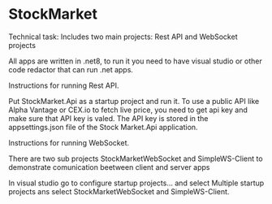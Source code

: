 # StockMarket
Technical task: Includes two main projects: Rest API and WebSocket projects

All apps are written in .net8, to run it you need to have visual studio or other code redactor that can run .net apps.

Instructions for running Rest API.

Put StockMarket.Api as a startup project and run it.
To use a public API like Alpha Vantage or CEX.io to fetch live price, you need to get api key and make sure that API key is valed.
The API key is stored in the appsettings.json file of the Stock Market.Api application.

Instructions for running WebSocket.

There are two sub projects StockMarketWebSocket and SimpleWS-Client to demonstrate comunication beetween client and server apps 

In visual studio go to configure startup projects... and select Multiple startup projects ans select StockMarketWebSocket and SimpleWS-Client.
